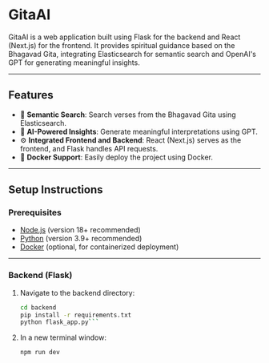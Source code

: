 # GitaAI

GitaAI is a web application built using Flask for the backend and React (Next.js) for the frontend. It provides spiritual guidance based on the Bhagavad Gita, integrating Elasticsearch for semantic search and OpenAI's GPT for generating meaningful insights.

---

## Features

- 🧠 **Semantic Search**: Search verses from the Bhagavad Gita using Elasticsearch.
- 🤖 **AI-Powered Insights**: Generate meaningful interpretations using GPT.
- ⚙️ **Integrated Frontend and Backend**: React (Next.js) serves as the frontend, and Flask handles API requests.
- 🐳 **Docker Support**: Easily deploy the project using Docker.

---
## Setup Instructions

### Prerequisites

- [Node.js](https://nodejs.org/) (version 18+ recommended)
- [Python](https://www.python.org/) (version 3.9+ recommended)
- [Docker](https://www.docker.com/) (optional, for containerized deployment)

---

### Backend (Flask)

1. Navigate to the backend directory:
   ```bash
   cd backend
   pip install -r requirements.txt
   python flask_app.py```

2. In a new terminal window:
   ```
   npm run dev
   ```
